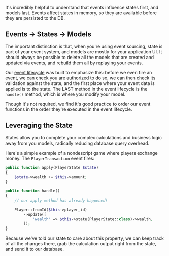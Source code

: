 It's incredibly helpful to understand that events influence states first, and models last. Events affect states in memory, so they are available before they are persisted to the DB.

## Events -> States -> Models

The important distinction is that, when you're using event sourcing, state is part of your event system, and models are mostly for your application UI. It should always be possible to delete all the models that are created and updated via events, and rebuild them all by replaying your events.

Our [event lifecycle](/docs/technical/event-lifecycle) was built to emphasize this: before we even fire an event, we can check you are authorized to do so, we can then check its validation against the state, and the first place where your event data is applied is to the state. The LAST method in the event lifecycle is the `handle()` method, which is where you modify your model.

Though it's not required, we find it's good practice to order our event functions in the order they're executed in the event lifecycle.

## Leveraging the State

States allow you to complete your complex calculations and business logic away from you models, radically reducing database query overhead.

Here's a simple example of a nondescript game where players exchange money. The `PlayerTransaction` event fires:

```php
public function apply(PlayerState $state)
{
    $state->wealth += $this->amount;
}

public function handle()
{
    // our apply method has already happened!

    Player::fromId($this->player_id)
        ->update([
            'wealth' => $this->state(PlayerState::class)->wealth,
        ]);
}
```

Because we've told our state to care about this property, we can keep track of all the changes there, grab the calculation output right from the state, and send it to our database.
